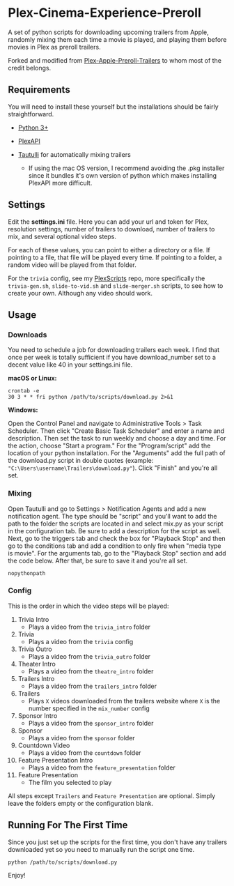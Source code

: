 # Plex-Cinema-Experience-Preroll
A set of python scripts for downloading upcoming trailers from Apple, randomly mixing them each time a movie is played, and playing them before movies in Plex as preroll trailers.

Forked and modified from [Plex-Apple-Preroll-Trailers](https://github.com/airship-david/Plex-Apple-Preroll-Trailers) to whom most of the credit belongs.

## Requirements

You will need to install these yourself but the installations should be fairly straightforward.

* [Python 3+](https://www.python.org/)

* [PlexAPI](https://github.com/pkkid/python-plexapi)

* [Tautulli](https://github.com/Tautulli/Tautulli) for automatically mixing trailers
    - If using the mac OS version, I recommend avoiding the .pkg installer since it bundles it's own version of python which makes installing PlexAPI more difficult. 


## Settings
Edit the **settings.ini** file. Here you can add your url and token for Plex, resolution settings, number of trailers to download, number of trailers to mix, and several optional video steps.

For each of these values, you can point to either a directory or a file. If pointing to a file, that file will be played every time. If pointing to a folder, a random video will be played from that folder. 

For the `trivia` config, see my [PlexScripts](https://github.com/atnpgo/PlexScripts) repo, more specifically the `trivia-gen.sh`, `slide-to-vid.sh` and `slide-merger.sh` scripts, to see how to create your own.
Although any video should work.
 

## Usage

### Downloads

You need to schedule a job for downloading trailers each week. I find that once per week is totally sufficient if you have download_number set to a decent value like 40 in your settings.ini file.

**macOS or Linux:**

```
crontab -e
30 3 * * fri python /path/to/scripts/download.py 2>&1
```

**Windows:**

Open the Control Panel and navigate to Administrative Tools > Task Scheduler. Then click "Create Basic Task Scheduler" and enter a name and description. Then set the task to run weekly and choose a day and time. For the action, choose "Start a program." For the "Program/script" add the location of your python installation. For the "Arguments" add the full path of the download.py script in double quotes (example: `"C:\Users\username\Trailers\download.py"`). Click "Finish" and you're all set.

### Mixing

Open Tautulli and go to Settings > Notification Agents and add a new notification agent. The type should be "script" and you'll want to add the path to the folder the scripts are located in and select mix.py as your script in the configuration tab. Be sure to add a description for the script as well. Next, go to the triggers tab and check the box for "Playback Stop" and then go to the conditions tab and add a condition to only fire when "media type is movie". For the arguments tab, go to the "Playback Stop" section and add the code below. After that, be sure to save it and you're all set.

```
nopythonpath
```

### Config

This is the order in which the video steps will be played:

01. Trivia Intro
    * Plays a video from the `trivia_intro` folder 
02. Trivia
    * Plays a video from the `trivia` config
03. Trivia Outro
    * Plays a video from the `trivia_outro` folder
04. Theater Intro
    * Plays a video from the `theatre_intro` folder
05. Trailers Intro
    * Plays a video from the `trailers_intro` folder
06. Trailers
    * Plays `X` videos downloaded from the trailers website where `X` is the number specified in the `mix_number` config
07. Sponsor Intro
    * Plays a video from the `sponsor_intro` folder
08. Sponsor
    * Plays a video from the `sponsor` folder
09. Countdown Video
    * Plays a video from the `countdown` folder
10. Feature Presentation Intro
    * Plays a video from the `feature_presentation` folder
11. Feature Presentation
    * The film you selected to play
    
All steps except `Trailers` and `Feature Presentation` are optional. Simply leave the folders empty or the configuration blank. 

## Running For The First Time

Since you just set up the scripts for the first time, you don't have any trailers downloaded yet so you need to manually run the script one time.

```
python /path/to/scripts/download.py
```

Enjoy!
